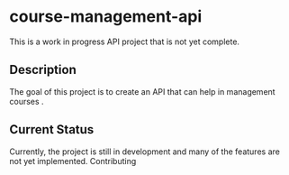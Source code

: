 # course-management-api

This is a work in progress API project that is not yet complete.

## Description
The goal of this project is to create an API that can help in management courses .

## Current Status
Currently, the project is still in development and many of the features are not yet implemented.
Contributing
